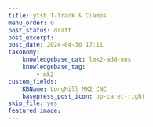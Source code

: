```yaml
---
title: ytsb T-Track & Clamps
menu_order: 0
post_status: draft
post_excerpt: 
post_date: 2024-04-30 17:11
taxonomy:
    knowledgebase_cat: lmk2-add-ons
    knowledgebase_tag:
        - mk2
custom_fields:
    KBName: LongMill MK2 CNC
    basepress_post_icon: bp-caret-right
skip_file: yes
featured_image: 
---
```


